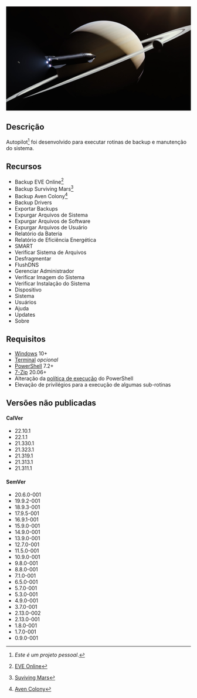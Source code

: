 ![](https://github.com/2uj1m28ohz/autopilot/blob/main/AutopilotScreen.jpg)

## Descrição
Autopilot[^1] foi desenvolvido para executar rotinas de backup e manutenção do sistema.

## Recursos
- Backup EVE Online[^2]
- Backup Surviving Mars[^3]
- Backup Aven Colony[^4]
- Backup Drivers
- Exportar Backups
- Expurgar Arquivos de Sistema
- Expurgar Arquivos de Software
- Expurgar Arquivos de Usuário
- Relatório da Bateria
- Relatório de Eficiência Energética
- SMART
- Verificar Sistema de Arquivos
- Desfragmentar
- FlushDNS
- Gerenciar Administrador
- Verificar Imagem do Sistema
- Verificar Instalação do Sistema
- Dispositivo
- Sistema
- Usuários
- Ajuda
- Updates
- Sobre

## Requisitos
- [Windows](https://www.microsoft.com/windows) 10+
- [Terminal](https://www.github.com/microsoft/terminal) _opcional_
- [PowerShell](https://www.github.com/powershell/powershell) 7.2+
- [7-Zip](https://www.7-zip.org) 20.06+
- Alteração da [política de execução](https://docs.microsoft.com/powershell/module/microsoft.powershell.core/about/about_execution_policies) do PowerShell
- Elevação de privilégios para a execução de algumas sub-rotinas

## Versões não publicadas
#### CalVer
- 22.10.1
- 22.1.1
- 21.330.1
- 21.323.1
- 21.319.1
- 21.313.1
- 21.311.1
#### SemVer
- 20.6.0-001
- 19.9.2-001
- 18.9.3-001
- 17.9.5-001
- 16.9.1-001
- 15.9.0-001
- 14.9.0-001
- 13.9.0-001
- 12.7.0-001
- 11.5.0-001
- 10.9.0-001
- 9.8.0-001
- 8.8.0-001
- 7.1.0-001
- 6.5.0-001
- 5.7.0-001
- 5.3.0-001
- 4.9.0-001
- 3.7.0-001
- 2.13.0-002
- 2.13.0-001
- 1.8.0-001
- 1.7.0-001
- 0.9.0-001

[^1]:_Este é um projeto pessoal_.
[^2]: [EVE Online](https://www.eveonline.com)
[^3]: [Suviving Mars](https://www.survivingmars.com)
[^4]: [Aven Colony](https://www.team17.com/games/aven-colony)
